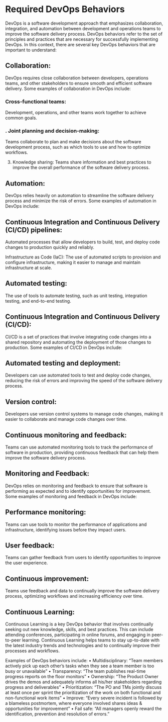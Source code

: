 # Required DevOps Behaviors

DevOps is a software development approach that emphasizes collaboration, integration, and automation between development and operations teams to improve the software delivery process. DevOps behaviors refer to the set of principles and practices that are necessary for successfully implementing DevOps. In this context, there are several key DevOps behaviors that are important to understand:

## Collaboration:
DevOps requires close collaboration between developers, operations teams, and other stakeholders to ensure smooth and efficient software delivery. Some examples of collaboration in DevOps include:

 ### Cross-functional teams:
Development, operations, and other teams work together to achieve common goals.

### . Joint planning and decision-making: 
Teams collaborate to plan and make decisions about the software development process, such as which tools to use and how to optimize workflows.

3. Knowledge sharing: 
Teams share information and best practices to improve the overall performance of the software delivery process.

## Automation: 
DevOps relies heavily on automation to streamline the software delivery process and minimize the risk of errors. Some examples of automation in DevOps include:

## Continuous Integration and Continuous Delivery (CI/CD) pipelines:
Automated processes that allow developers to build, test, and deploy code changes to production quickly and reliably.

Infrastructure as Code (IaC): The use of automated scripts to provision and configure infrastructure, making it easier to manage and maintain infrastructure at scale.

## Automated testing: 
The use of tools to automate testing, such as unit testing, integration testing, and end-to-end testing.

## Continuous Integration and Continuous Delivery (CI/CD): 
CI/CD is a set of practices that involve integrating code changes into a shared repository and automating the deployment of those changes to production. Some examples of CI/CD in DevOps include:

## Automated testing and deployment:
Developers can use automated tools to test and deploy code changes, reducing the risk of errors and improving the speed of the software delivery process.

## Version control:
Developers use version control systems to manage code changes, making it easier to collaborate and manage code changes over time.

## Continuous monitoring and feedback:
Teams can use automated monitoring tools to track the performance of software in production, providing continuous feedback that can help them improve the software delivery process.

## Monitoring and Feedback:
DevOps relies on monitoring and feedback to ensure that software is performing as expected and to identify opportunities for improvement. Some examples of monitoring and feedback in DevOps include:

## Performance monitoring: 
Teams can use tools to monitor the performance of applications and infrastructure, identifying issues before they impact users.

## User feedback:
Teams can gather feedback from users to identify opportunities to improve the user experience.

## Continuous improvement:
Teams use feedback and data to continually improve the software delivery process, optimizing workflows and increasing efficiency over time.

## Continuous Learning:
Continuous Learning is a key DevOps behavior that involves continually seeking out new knowledge, skills, and best practices. This can include attending conferences, participating in online forums, and engaging in peer-to-peer learning. Continuous Learning helps teams to stay up-to-date with the latest industry trends and technologies and to continually improve their processes and workflows.



Examples of DevOps behaviors include:
•	Multidisciplinary: “Team members actively pick up each other’s tasks when they see a team member is too busy or unavailable”
•	Transparency: “The team publishes real-time progress reports on the floor monitors”
•	Ownership: “The Product Owner drives the demos and adequately informs all his/her stakeholders regarding progress and deliverables”
•	Prioritization: “The PO and TMs jointly discuss at least once per sprint the prioritization of the work on both functional and non-functional work items”
•	Improve: “Every severe incident is followed by a blameless postmortem, where everyone involved shares ideas & opportunities for improvement”
•	Fail safe: “All managers openly reward the identification, prevention ánd resolution of errors.”





